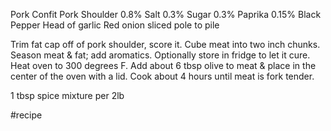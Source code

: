 Pork Confit
Pork Shoulder
0.8% Salt
0.3% Sugar
0.3% Paprika
0.15% Black Pepper
Head of garlic
Red onion sliced pole to pile

Trim fat cap off of pork shoulder, score it. Cube meat into two inch chunks. Season meat & fat; add aromatics. Optionally store in fridge to let it cure. Heat oven to 300 degrees F. Add about 6 tbsp olive to meat & place in the center of the oven with a lid. Cook about 4 hours until meat is fork tender. 

1 tbsp spice mixture per 2lb

#recipe